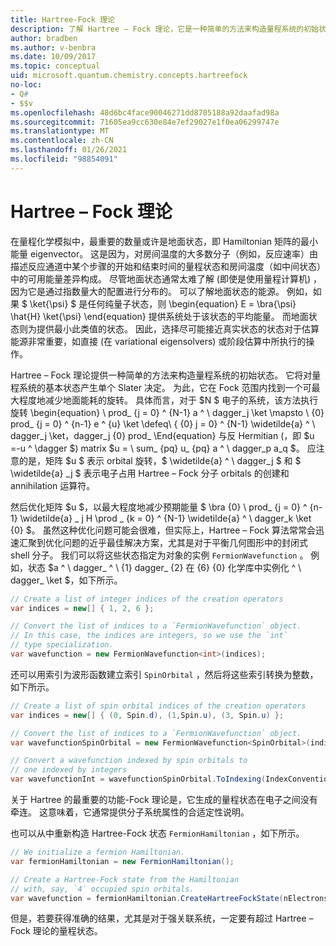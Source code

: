 ```yaml
---
title: Hartree-Fock 理论
description: 了解 Hartree – Fock 理论，它是一种简单的方法来构造量程系统的初始状态。
author: bradben
ms.author: v-benbra
ms.date: 10/09/2017
ms.topic: conceptual
uid: microsoft.quantum.chemistry.concepts.hartreefock
no-loc:
- Q#
- $$v
ms.openlocfilehash: 48d6bc4face90046271dd8705188a92daafad98a
ms.sourcegitcommit: 71605ea9cc630e84e7ef29027e1f0ea06299747e
ms.translationtype: MT
ms.contentlocale: zh-CN
ms.lasthandoff: 01/26/2021
ms.locfileid: "98854091"
---
```

# <a name="hartreefock-theory"></a>Hartree – Fock 理论

在量程化学模拟中，最重要的数量或许是地面状态，即 Hamiltonian 矩阵的最小能量 eigenvector。
这是因为，对房间温度的大多数分子（例如，反应速率）由描述反应通道中某个步骤的开始和结束时间的量程状态和房间温度（如中间状态）中的可用能量差异构成。
尽管地面状态通常太难了解 (即使是使用量程计算机) ，因为它是通过指数量大的配置进行分布的。
可以了解地面状态的能源。
例如，如果 $ \ket{\psi} $ 是任何纯量子状态，则 \begin{equation} E = \bra{\psi} \hat{H} \ket{\psi} \end{equation} 提供系统处于该状态的平均能量。
而地面状态则为提供最小此类值的状态。 因此，选择尽可能接近真实状态的状态对于估算能源非常重要，如直接 (在 variational eigensolvers) 或阶段估算中所执行的操作。

Hartree – Fock 理论提供一种简单的方法来构造量程系统的初始状态。 它将对量程系统的基本状态产生单个 Slater 决定。 为此，它在 Fock 范围内找到一个可最大程度地减少地面能耗的旋转。 具体而言，对于 $N $ 电子的系统，该方法执行旋转 \begin{equation} \ prod_ {j = 0} ^ {N-1} a ^ \ dagger_j \ket \mapsto \ {0} prod_ {j = 0} ^ {n-1} e ^ {u} \ket \defeq\ { {0} j = 0} ^ {N-1} \widetilde{a} ^ \ dagger_j \ket，dagger_j {0} prod_ \End{equation} 与反 Hermitian (，即 $u =-u ^ \dagger $) matrix $u = \ sum_ {pq} u_ {pq} a ^ \ dagger_p a_q $。 应注意的是，矩阵 $u $ 表示 orbital 旋转，$ \widetilde{a} ^ \ dagger_j $ 和 $ \widetilde{a} _j $ 表示电子占用 Hartree – Fock 分子 orbitals 的创建和 annihilation 运算符。


然后优化矩阵 $u $，以最大程度地减少预期能量 $ \bra {0} \ prod_ {j = 0} ^ {n-1} \widetilde{a} \_ j H \prod \_ {k = 0} ^ {N-1} \widetilde{a} ^ \ dagger_k \ket {0} $。 虽然这种优化问题可能会很难，但实际上，Hartree – Fock 算法常常会迅速汇聚到优化问题的近乎最佳解决方案，尤其是对于平衡几何图形中的封闭式 shell 分子。 我们可以将这些状态指定为对象的实例 `FermionWavefunction` 。 例如，状态 $a ^ \ dagger_ ^ \ {1} dagger_ {2} 在 {6} {0} 化学库中实例化 ^ \ dagger_ \ket $，如下所示。
```csharp
// Create a list of integer indices of the creation operators
var indices = new[] { 1, 2, 6 };

// Convert the list of indices to a `FermionWavefunction` object.
// In this case, the indices are integers, so we use the `int`
// type specialization.
var wavefunction = new FermionWavefunction<int>(indices);
```
还可以用索引为波形函数建立索引 `SpinOrbital` ，然后将这些索引转换为整数，如下所示。
```csharp
// Create a list of spin orbital indices of the creation operators
var indices = new[] { (0, Spin.d), (1,Spin.u), (3, Spin.u) };

// Convert the list of indices to a `FermionWavefunction` object.
var wavefunctionSpinOrbital = new FermionWavefunction<SpinOrbital>(indices.ToSpinOrbitals());

// Convert a wavefunction indexed by spin orbitals to
// one indexed by integers
var wavefunctionInt = wavefunctionSpinOrbital.ToIndexing(IndexConvention.UpDown);
```

关于 Hartree 的最重要的功能-Fock 理论是，它生成的量程状态在电子之间没有牵连。
这意味着，它通常提供分子系统属性的合适定性说明。 

也可以从中重新构造 Hartree-Fock 状态 `FermionHamiltonian`  ，如下所示。
```csharp
// We initialize a fermion Hamiltonian.
var fermionHamiltonian = new FermionHamiltonian();

// Create a Hartree-Fock state from the Hamiltonian 
// with, say, `4` occupied spin orbitals.
var wavefunction = fermionHamiltonian.CreateHartreeFockState(nElectrons: 4);
```

但是，若要获得准确的结果，尤其是对于强关联系统，一定要有超过 Hartree – Fock 理论的量程状态。
